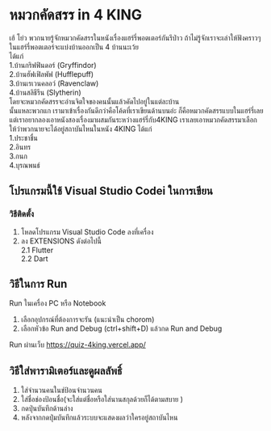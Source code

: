 # หมวกคัดสรร in 4 KING
เฮ้ โย่ว พวกนายรู้จักหมวกคัดสรรในหนังเรื่องแฮร์รี่พอตเตอร์กันรึป่าว ถ้าไม่รู้จักเราจะเล่าให้ฟังคราวๆ ในแฮร์รี่พอตเตอร์จะแบ่งบ้านออกเป็น 4 บ้านนะเว้ย<br> ได้แก่<br> 1.บ้านกริฟฟินดอร์ (Gryffindor)<br> 2.บ้านฮัฟเฟิลพัฟ (Hufflepuff)<br> 3.บ้านเรเวนคลอว์ (Ravenclaw)<br> 4.บ้านสลิธีรีน (Slytherin)<br> โดยจะหมวกคัดสรรจะอ่านจิตใจของคนนั้นแล้วคัดไปอยู่ในแต่ละบ้าน<br> นั้นแหละพวกแก เรามาเข้าเรื่องกันดีกว่าคือโค้ดที่เราเขียนด้านบนอ่ะ ก็คือหมวกคัดสรรแบบในแฮร์รี่เลยแต่เราอยากลองเอาหนังสองเรื่องมาผสมกันระหว่างแฮร์รี่กับ4KING เราเลยเอาหมวกคัดสรรมาเลือกให้ว่าพวกนายจะได้อยู่สถาบันไหนในหนัง 4KING ได้แก่<br>1.ประชาชื่น<br>2.อินทร<br>3.กนก<br>4.บุรณพนธ์

## โปรแกรมนี้ใช้ Visual Studio Codei ในการเขียน
### วิธีติดตั้ง
1. โหลดโปรแกรม Visual Studio Code ลงที่เครื่อง
2. ลง EXTENSIONS ดังต่อไปนี้
<br>2.1 Flutter
<br>2.2 Dart


## วิธีในการ Run
Run ในเครื่อง PC หรือ Notebook
1. เลือกอุปกรณ์ที่ต้องการจะรัน (แนะนำเป็น chorom)
2. เลือกหัวข้อ Run and Debug (ctrl+shift+D) แล้วกด Run and Debug

Run ผ่านเว็บ https://quiz-4king.vercel.app/

## วิธีใส่พารามิเตอร์และดูผลลัพธิ์
1. ใส่จำนวนคนในช่ป้อนจำนวนคน
2. ใส่ชื่อช่องป้อนชื่อ(จะใส่แต่ชื่อหรือใส่นานสกุลด้วยก็ได้ตามสบาย )
3. กดปุ่นบันทึกด้านล่าง
4. หลังจากกดปุ่มบันทึกแล้วระบบจะแสดงผลว่าใครอยู่สถาบันไหน


